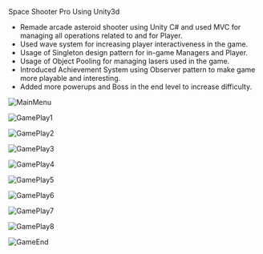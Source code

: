 Space Shooter Pro Using Unity3d

- Remade arcade asteroid shooter using Unity C# and used MVC for managing all operations related to and for Player.
- Used wave system for increasing player interactiveness in the game.
- Usage of Singleton design pattern for in-game Managers and Player.
- Usage of Object Pooling for managing lasers used in the game.
- Introduced Achievement System using Observer pattern to make game more playable and interesting.
- Added more powerups and Boss in the end level to increase difficulty.

![MainMenu](https://github.com/gansari231/Space_Shooter/assets/54135921/15d89c9a-a4c4-4caf-9321-bb669b3addee)

![GamePlay1](https://github.com/gansari231/Space_Shooter/assets/54135921/e29e42ad-b7bd-4dd6-a2aa-b3ef4700595a)

![GamePlay2](https://github.com/gansari231/Space_Shooter/assets/54135921/74f6ed32-0366-490a-a533-e7d22ba972d5)

![GamePlay3](https://github.com/gansari231/Space_Shooter/assets/54135921/6ee12bb0-62d0-4a6a-8cc8-68e64c912a55)

![GamePlay4](https://github.com/gansari231/Space_Shooter/assets/54135921/9d2e6416-bedf-4a2f-a4d1-27429563443f)

![GamePlay5](https://github.com/gansari231/Space_Shooter/assets/54135921/41f1cc92-c64e-4892-901e-2a16c5f15859)

![GamePlay6](https://github.com/gansari231/Space_Shooter/assets/54135921/cc4b5b27-28ed-4666-83ad-f60c4f200432)

![GamePlay7](https://github.com/gansari231/Space_Shooter/assets/54135921/1119f67b-5378-4aaa-bede-ac9e7cb819cb)

![GamePlay8](https://github.com/gansari231/Space_Shooter/assets/54135921/6628ef56-00a2-4558-b717-eb3e370d984c)

![GameEnd](https://github.com/gansari231/Space_Shooter/assets/54135921/05ac0528-c04d-4d01-b50e-bec9afd72301)


